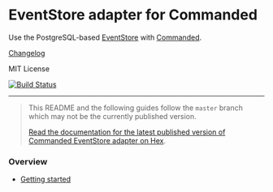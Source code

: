 # EventStore adapter for Commanded

Use the PostgreSQL-based [EventStore](https://github.com/commanded/eventstore) with [Commanded](https://github.com/commanded/commanded).

[Changelog](CHANGELOG.md)

MIT License

[![Build Status](https://travis-ci.com/commanded/commanded-eventstore-adapter.svg?branch=master)](https://travis-ci.com/commanded/commanded-eventstore-adapter)

---

> This README and the following guides follow the `master` branch which may not be the currently published version.
>
> [Read the documentation for the latest published version of Commanded EventStore adapter on Hex](https://hexdocs.pm/commanded_eventstore_adapter/).

### Overview

- [Getting started](guides/Getting%20Started.md)
